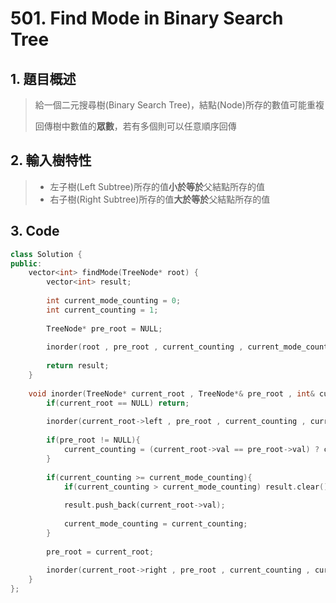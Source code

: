 # 501. Find Mode in Binary Search Tree

## 1. 題目概述
>給一個二元搜尋樹(Binary Search Tree)，結點(Node)所存的數值可能重複
>
>回傳樹中數值的**眾數**，若有多個則可以任意順序回傳

## 2. 輸入樹特性
>* 左子樹(Left Subtree)所存的值**小於等於**父結點所存的值
>* 右子樹(Right Subtree)所存的值**大於等於**父結點所存的值

## 3. Code
``` C++
class Solution {
public:
    vector<int> findMode(TreeNode* root) {
        vector<int> result;
        
        int current_mode_counting = 0;
        int current_counting = 1;
        
        TreeNode* pre_root = NULL;
        
        inorder(root , pre_root , current_counting , current_mode_counting , result);
        
        return result;
    }
    
    void inorder(TreeNode* current_root , TreeNode*& pre_root , int& current_counting , int& current_mode_counting , vector<int>& result){
        if(current_root == NULL) return;
        
        inorder(current_root->left , pre_root , current_counting , current_mode_counting , result);
        
        if(pre_root != NULL){
            current_counting = (current_root->val == pre_root->val) ? current_counting + 1 : 1;
        }
        
        if(current_counting >= current_mode_counting){
            if(current_counting > current_mode_counting) result.clear();
            
            result.push_back(current_root->val);
            
            current_mode_counting = current_counting;
        }
        
        pre_root = current_root;
        
        inorder(current_root->right , pre_root , current_counting , current_mode_counting , result);
    }
};
```

